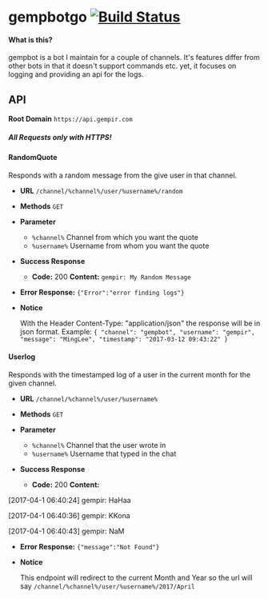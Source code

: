 # gempbotgo [![Build Status](https://travis-ci.org/gempir/gempbotgo.svg?branch=master)](https://travis-ci.org/gempir/gempbotgo)

#### What is this?
gempbot is a bot I maintain for a couple of channels. It's features differ from other bots in that it doesn't support
commands etc. yet, it focuses on logging and providing an api for the logs.

## API

**Root Domain** `https://api.gempir.com`

##### All Requests only with HTTPS!


#### RandomQuote

Responds with a random message from the give user in that channel.


* **URL** `/channel/%channel%/user/%username%/random`

* **Methods** `GET` 

* **Parameter**
  -  `%channel%` Channel from which you want the quote
  - `%username%` Username from whom you want the quote

* **Success Response**

  * **Code:** 200 
    **Content:** `gempir: My Random Message`
 
* **Error Response:** `{"Error":"error finding logs"}`

- **Notice**

  With the Header Content-Type: "application/json" the response will be in json format. Example:
`{
  "channel": "gempbot",
  "username": "gempir",
  "message": "MingLee",
  "timestamp": "2017-03-12 09:43:22"
}`

#### Userlog

Responds with the timestamped log of a user in the current month for the given channel.


* **URL** `/channel/%channel%/user/%username%`

* **Methods** `GET` 

* **Parameter**
  -  `%channel%` Channel that the user wrote in
  - `%username%` Username that typed in the chat

* **Success Response**

  * **Code:** 200 
    **Content:**

[2017-04-1 06:40:24] gempir: HaHaa

[2017-04-1 06:40:36] gempir: KKona

[2017-04-1 06:40:43] gempir: NaM

 
* **Error Response:** `{"message":"Not Found"}`
* **Notice**

  This endpoint will redirect to the current Month and Year so the url will say `/channel/%channel%/user/%username%/2017/April`
